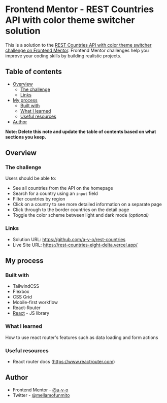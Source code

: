 # Frontend Mentor - REST Countries API with color theme switcher solution

This is a solution to the [REST Countries API with color theme switcher challenge on Frontend Mentor](https://www.frontendmentor.io/challenges/rest-countries-api-with-color-theme-switcher-5cacc469fec04111f7b848ca). Frontend Mentor challenges help you improve your coding skills by building realistic projects.

## Table of contents

- [Overview](#overview)
  - [The challenge](#the-challenge)
  - [Links](#links)
- [My process](#my-process)
  - [Built with](#built-with)
  - [What I learned](#what-i-learned)
  - [Useful resources](#useful-resources)
- [Author](#author)

**Note: Delete this note and update the table of contents based on what sections you keep.**

## Overview

### The challenge

Users should be able to:

- See all countries from the API on the homepage
- Search for a country using an `input` field
- Filter countries by region
- Click on a country to see more detailed information on a separate page
- Click through to the border countries on the detail page
- Toggle the color scheme between light and dark mode _(optional)_

### Links

- Solution URL: https://github.com/a-v-o/rest-countries
- Live Site URL: https://rest-countries-eight-delta.vercel.app/

## My process

### Built with

- TailwindCSS
- Flexbox
- CSS Grid
- Mobile-first workflow
- React-Router
- [React](https://reactjs.org/) - JS library

### What I learned

How to use react router's features such as data loading and form actions

### Useful resources

- React router docs (https://www.reactrouter.com)

## Author

- Frontend Mentor - [@a-v-o](https://www.frontendmentor.io/profile/a-v-o)
- Twitter - [@mellamofunmito](https://www.twitter.com/mellamofunmito)
